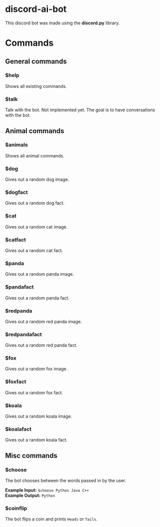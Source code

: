 # discord-ai-bot

This discord bot was made using the **discord.py** library.

# Commands

## General commands

### $help

Shows all existing commands.

### $talk

Talk with the bot. Not implemented yet. The goal is to have conversations with the bot.

## Animal commands

### $animals

Shows all animal commands.

### $dog

Gives out a random dog image.

### $dogfact

Gives out a random dog fact.

### $cat

Gives out a random cat image.

### $catfact

Gives out a random cat fact.

### $panda

Gives out a random panda image.

### $pandafact

Gives out a random panda fact.

### $redpanda

Gives out a random red panda image.

### $redpandafact

Gives out a random red panda fact.

### $fox

Gives out a random fox image.

### $foxfact

Gives out a random fox fact.

### $koala

Gives out a random koala image.

### $koalafact

Gives out a random koala fact.

## Misc commands

### $choose

The bot chooses between the words passed in by the user.

**Example Input:** `$choose Python Java C++`\
**Example Output:** `Python`

### $coinflip

The bot flips a coin and prints `Heads` or `Tails`.